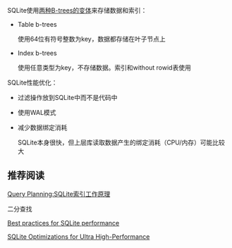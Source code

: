 

SQLite使用[两种B-trees的变体](https://www.sqlite.org/fileformat2.html#b_tree_pages)来存储数据和索引：

+ Table b-trees

  使用64位有符号整数为key，数据都存储在叶子节点上

+ Index b-trees

  使用任意类型为key，不存储数据。索引和without rowid表使用

SQLite性能优化：

+ 过滤操作放到SQLite中而不是代码中

+ 使用WAL模式

+ 减少数据绑定消耗

  SQLite本身很快，但上层库读取数据产生的绑定消耗（CPU/内存）可能比较大





## 推荐阅读

[Query Planning:SQLite索引工作原理](https://www.sqlite.org/queryplanner.html)

二分查找

[Best practices for SQLite performance](https://developer.android.com/topic/performance/sqlite-performance-best-practices#consider-integer)

[SQLite Optimizations for Ultra High-Performance](https://www.powersync.com/blog/sqlite-optimizations-for-ultra-high-performance)